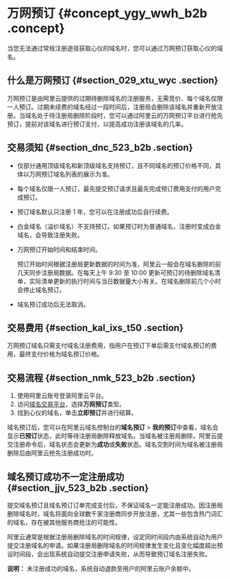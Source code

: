 # 万网预订 {#concept_ygy_wwh_b2b .concept}

当您无法通过常规注册途径获取心仪的域名时，您可以通过万网预订获取心仪的域名。

## 什么是万网预订 {#section_029_xtu_wyc .section}

万网预订是由阿里云提供的过期待删除域名的注册服务，无需竞价、每个域名仅限一人预订。过期未续费的域名经过一段时间后，注册局会删除该域名并重新开放注册。当域名处于待注册局删除阶段时，您可以通过阿里云的万网预订平台进行抢先预订，提前对该域名进行预订支付，以提高成功注册该域名的几率。

## 交易须知 {#section_dnc_523_b2b .section}

-   仅部分通用顶级域名和新顶级域名支持预订，且不同域名的预订价格不同，具体以万网预订域名列表的展示为准。
-   每个域名仅限一人预订，最先提交预订请求且最先完成预订费用支付的用户完成预订。
-   预订域名默认只注册 1 年，您可以在注册成功后自行续费。
-   白金域名（溢价域名）不支持预订。如果预订时为普通域名，注册时变成白金域名，会导致注册失败。
-   万网预订开始时间和结束时间。

    预订开始时间根据注册局更新数据的时间为准，阿里云一般会在域名删除的前几天同步注册局数据。在每天上午 9:30 至 10:00 更新可预订的待删除域名清单，实际清单更新的执行时间与当日数据量大小有关。在域名删除前几个小时会停止域名预订。

-   域名预订成功后无法取消。

## 交易费用 {#section_kal_ixs_t50 .section}

万网预订域名只需支付域名注册费用，指用户在预订下单后需支付域名预订的费用，最终支付价格为域名预订价格。

## 交易流程 {#section_nmk_523_b2b .section}

1.  使用阿里云账号登录阿里云平台。
2.  访问[域名交易平台](https://mi.aliyun.com/)，选择**万网预订**类型。
3.  找到心仪的域名，单击**立即预订**并进行结算。

域名预订后，您可以在阿里云域名控制台的**域名预订** \> **我的预订**中查看，域名会显示**已预订**状态，此时等待注册局删除释放域名。当域名被注册局删除，阿里云提交注册命令后，域名状态会更新为**成功**或**失败**状态。域名交割时间为域名被注册局删除后由阿里云抢先注册成功时。

## 域名预订成功不一定注册成功 {#section_jjv_523_b2b .section}

提交域名预订且域名预订订单完成支付后，不保证域名一定能注册成功。因注册局删除域名时，域名将面向全球数千家注册商同步开放注册，尤其一些包含热门词汇的域名，存在被其他服务商抢注的可能性。

阿里云通常是根据注册局删除域名的时间规律，设定同时间段内由系统自动为用户提交注册域名的申请。如果注册局删除域名的时间规律发生变化且变化幅度超出预设时间段，会出现系统自动提交注册申请失败，从而导致预订域名注册失败。

**说明：** 未注册成功的域名，系统自动退款至用户的阿里云账户余额中。

